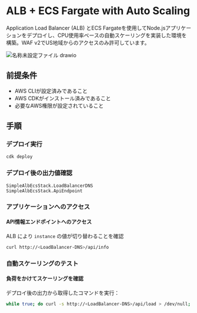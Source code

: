 # ALB + ECS Fargate with Auto Scaling
Application Load Balancer (ALB) とECS Fargateを使用してNode.jsアプリケーションをデプロイし、CPU使用率ベースの自動スケーリングを実装した環境を構築。WAF v2でUS地域からのアクセスのみ許可しています。

![名称未設定ファイル drawio](https://github.com/user-attachments/assets/f11615a2-e62c-4fea-b698-03a4261b1cb0)

## 前提条件

- AWS CLIが設定済みであること
- AWS CDKがインストール済みであること
- 必要なAWS権限が設定されていること

## 手順

### デプロイ実行
```bash
cdk deploy
```

### デプロイ後の出力値確認
```
SimpleAlbEcsStack.LoadBalancerDNS
SimpleAlbEcsStack.ApiEndpoint
```

### アプリケーションへのアクセス

#### API情報エンドポイントへのアクセス
ALB により `instance` の値が切り替わることを確認
```bash
curl http://<LoadBalancer-DNS>/api/info
```

### 自動スケーリングのテスト

#### 負荷をかけてスケーリングを確認
デプロイ後の出力から取得したコマンドを実行：
```bash
while true; do curl -s http://<LoadBalancer-DNS>/api/load > /dev/null; done
```
